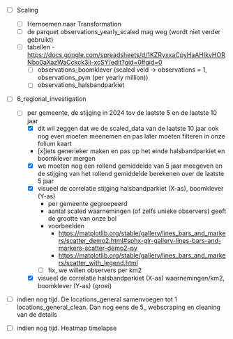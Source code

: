 - [ ] Scaling
  - [ ] Hernoemen naar Transformation
  - [ ] de parquet observations_yearly_scaled mag weg (wordt niet verder gebruikt)
  - [ ] tabellen - https://docs.google.com/spreadsheets/d/1KZRyxxaCpyHaAHIkvHORNbo0aXazWaCckck3ii-xcSY/edit?gid=0#gid=0
    - [ ] observations_boomklever (scaled veld -> observations = 1, observations_pym (per yearly million))
    - [ ] observations_halsbandparkiet

- [ ] 6_regional_investigation
    - [ ] per gemeente, de stijging in 2024 tov de laatste 5 en de laatste 10 jaar
        - [x] dit wil zeggen dat we de scaled_data van de laatste 10 jaar ook nog even moeten meenemen en pas later moeten filteren in onze folium kaart
        - [x]iets generieker maken en pas op het einde halsbandparkiet en boomklever mergen
        - [x] we moeten nog een rollend gemiddelde van 5 jaar meegeven en de stijging van het rollend gemiddelde berekenen over de laatste 5 jaar
        - [X] visueel de correlatie stijging halsbandparkiet (X-as), boomklever (Y-as)
            - per gemeente gegroepeerd
            - aantal scaled waarnemingen (of zelfs unieke observers) geeft de grootte van onze bol
            - voorbeelden
                - https://matplotlib.org/stable/gallery/lines_bars_and_markers/scatter_demo2.html#sphx-glr-gallery-lines-bars-and-markers-scatter-demo2-py
                - https://matplotlib.org/stable/gallery/lines_bars_and_markers/scatter_with_legend.html
            - [ ] fix, we willen observers per km2 
        - [X] visueel de correlatie halsbandparkiet (X-as) waarnemingen/km2, boomklever (Y-as) (groei)

- [ ] indien nog tijd. De locations_general samenvoegen tot 1 locations_general_clean. Dan nog eens de 5_ webscraping en cleaning van de details
- [ ] indien nog tijd. Heatmap timelapse

